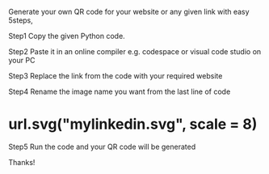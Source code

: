 Generate your own QR code for your website or any given link with easy 5steps,

Step1 
Copy the given Python code.

Step2
Paste it in an online compiler e.g. codespace or visual code studio on your PC

Step3
Replace the link from the code with your required website

Step4
Rename the image name you want from the last line of code 
# url.svg("mylinkedin.svg", scale = 8) 

Step5
Run the code and your QR code will be generated

Thanks!
